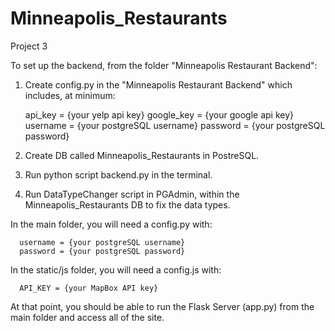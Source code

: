 # Minneapolis_Restaurants
Project 3


To set up the backend, from the folder "Minneapolis Restaurant Backend":

  1) Create config.py in the "Minneapolis Restaurant Backend" which includes, at minimum:

        api_key = {your yelp api key}
        google_key = {your google api key}
        username = {your postgreSQL username}
        password = {your postgreSQL password}

  2) Create DB called Minneapolis_Restaurants in PostreSQL.

  3) Run python script backend.py in the terminal.

  4) Run DataTypeChanger script in PGAdmin, within the Minneapolis_Restaurants DB to fix the data types.

In the main folder, you will need a config.py with:

      username = {your postgreSQL username}
      password = {your postgreSQL password}

In the static/js folder, you will need a config.js with:

      API_KEY = {your MapBox API key}

 At that point, you should be able to run the Flask Server (app.py) from the main folder and access all of the site.


 
